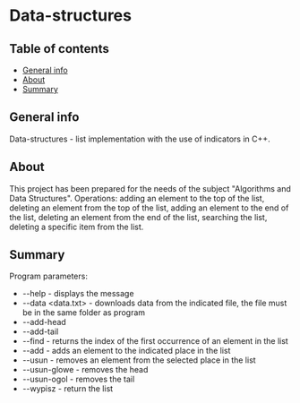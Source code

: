 # Data-structures
## Table of contents
* [General info](#general-info)
* [About](#about)
* [Summary](#summary)

## General info
Data-structures - list implementation with the use of indicators in C++.
	
## About
This project has been prepared for the needs of the subject "Algorithms and Data Structures".
Operations: adding an element to the top of the list, deleting an element from the top of the list, adding an element to the end of the list,
deleting an element from the end of the list, searching the list, deleting a specific item from the list.

## Summary
Program parameters:
- --help - displays the message
- --data <data.txt> - downloads data from the indicated file, the file must be in the same folder as program
- --add-head <number>
- --add-tail <number>
- --find <number> - returns the index of the first occurrence of an element in the list
- --add <number> <index> - adds an element to the indicated place in the list
- --usun <index> - removes an element from the selected place in the list
- --usun-glowe - removes the head
- --usun-ogol - removes the tail
- --wypisz - return the list

